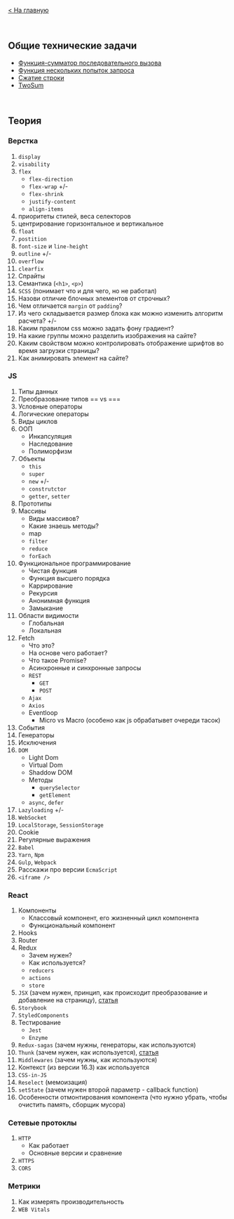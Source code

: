 [< На главную](../README.md)

<br/>

## Общие технические задачи

- [Функция-сумматор последовательного вызова](./func-summator.md)
- [Функция нескольких попыток запроса](./retry-request.md)
- [Сжатие строки](./string-zipper.md)
- [TwoSum](./two-sum.md)

<br/>

## Теория

### Верстка

1.  `display`
2.  `visability`
3.  `flex`
    - `flex-direction`
    - `flex-wrap` +/-
    - `flex-shrink`
    - `justify-content`
    - `align-items`
4.  приоритеты стилей, веса селекторов
5.  центрирование горизонтальное и вертикальное
6.  `float`
7.  `postition`
8.  `font-size` и `line-height`
9.  `outline` +/-
10. `overflow`
11. `clearfix`
12. Спрайты
13. Семантика (`<h1>`, `<p>`)
14. `SCSS` (понимает что и для чего, но не работал)
15. Назови отличие блочных элементов от строчных?
16. Чем отличается `margin` от `padding`?
17. Из чего складывается размер блока как можно изменить алгоритм расчета? +/-
18. Каким правилом css можно задать фону градиент?
19. На какие группы можно разделить изображения на сайте?
20. Каким свойством можно контролировать отображение шрифтов во время загрузки страницы?
21. Как анимировать элемент на сайте?

### JS

1.  Типы данных
2.  Преобразование типов == vs ===
3.  Условные операторы
4.  Логические операторы
5.  Виды циклов
6.  ООП
    - Инкапсуляция
    - Наследование
    - Полиморфизм
7.  Объекты
    - `this`
    - `super`
    - `new` +/-
    - `construtctor`
    - `getter`, `setter`
8.  Прототипы
9.  Массивы
    - Виды массивов?
    - Какие знаешь методы?
    - map
    - `filter`
    - `reduce`
    - `forEach`
10. Функциональное программирование
    - Чистая функция
    - Функция высшего порядка
    - Каррирование
    - Рекурсия
    - Анонимная функция
    - Замыкание
11. Области видимости
    - Глобальная
    - Локальная
12. Fetch
    - Что это?
    - На основе чего работает?
    - Что такое Promise?
    - Асинхронные и синхронные запросы
    - `REST`
        - `GET`
        - `POST`
    - `Ajax`
    - `Axios`
    - Eventloop
        - Micro vs Macro (особено как js обрабатывет очереди тасок)
13. События
14. Генераторы
15. Исключения
16. `DOM`
    - Light Dom
    - Virtual Dom
    - Shaddow DOM
    - Методы
        - `querySelector`
        - `getElement`
    - `async`, `defer`
17. `Lazyloading` +/-
18. `WebSocket`
19. `LocalStorage`, `SessionStorage`
20. Cookie
21. Регулярные выражения
22. `Babel`
23. `Yarn`, `Npm`
24. `Gulp`, `Webpack`
25. Расскажи про версии `EcmaScript`
26. `<iframe />`

### React

1.  Компоненты
    - Классовый компонент, его жизненный цикл компонента
    - Функциональный компонент
2.  Hooks
3.  Router
4.  Redux
    - Зачем нужен?
    - Как используется?
    - `reducers`
    - `actions`
    - `store`
5.  `JSX` (зачем нужен, принцип, как происходит преобразование и добавление на страницу), [статья](https://habr.com/post/319270/)
6.  `Storybook`
7.  `StyledComponents`
8.  Тестирование
    - `Jest`
    - `Enzyme`
9.  `Redux-sagas` (зачем нужны, генераторы, как используются)
10. `Thunk` (зачем нужен, как используется), [статья](https://iamakulov.com/talks/redux-in-real-life/)
11. `Middlewares` (зачем нужны, как используются)
12. Контекст (из версии 16.3) как используется
13. `CSS-in-JS`
14. `Reselect` (мемоизация)
15. `setState` (зачем нужен второй параметр - callback function)
16. Особенности отмонтирования компонента (что нужно убрать, чтобы очистить память, сборщик мусора)

### Сетевые протоклы

1. `HTTP`
    - Как работает
    - Основные версии и сравнение
2. `HTTPS`
3. `CORS`

### Метрики

1. Как измерять производительность
2. `WEB Vitals`

